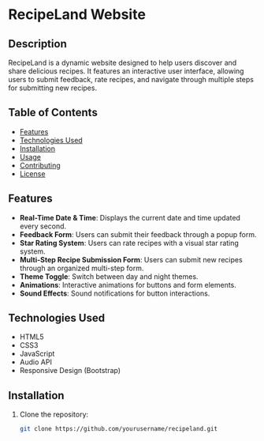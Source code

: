 # RecipeLand Website

## Description
RecipeLand is a dynamic website designed to help users discover and share delicious recipes. It features an interactive user interface, allowing users to submit feedback, rate recipes, and navigate through multiple steps for submitting new recipes.

## Table of Contents
- [Features](#features)
- [Technologies Used](#technologies-used)
- [Installation](#installation)
- [Usage](#usage)
- [Contributing](#contributing)
- [License](#license)

## Features
- **Real-Time Date & Time**: Displays the current date and time updated every second.
- **Feedback Form**: Users can submit their feedback through a popup form.
- **Star Rating System**: Users can rate recipes with a visual star rating system.
- **Multi-Step Recipe Submission Form**: Users can submit new recipes through an organized multi-step form.
- **Theme Toggle**: Switch between day and night themes.
- **Animations**: Interactive animations for buttons and form elements.
- **Sound Effects**: Sound notifications for button interactions.

## Technologies Used
- HTML5
- CSS3
- JavaScript
- Audio API
- Responsive Design (Bootstrap)

## Installation
1. Clone the repository:
   ```bash
   git clone https://github.com/yourusername/recipeland.git
